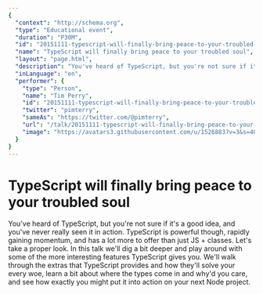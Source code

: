 ```yaml
---
{
  "context": "http://schema.org",
  "type": "Educational event",
  "duration": "P30M",
  "id": "20151111-typescript-will-finally-bring-peace-to-your-troubled-soul",
  "name": "TypeScript will finally bring peace to your troubled soul",
  "layout": "page.html",
  "description": "You've heard of TypeScript, but you're not sure if it's a good idea, and you've never really seen it in action. TypeScript is powerful though, rapidly gaining momentum, and has a lot more to offer than just JS + classes. Let's take a proper look. In this talk we'll dig a bit deeper and play around with some of the more interesting features TypeScript gives you. We'll walk through the extras that TypeScript provides and how they'll solve your every woe, learn a bit about where the types come in and why'd you care, and see how exactly you might put it into action on your next Node project.",
  "inLanguage": "en",
  "performer": {
    "type": "Person",
    "name": "Tim Perry",
    "id": "20151111-typescript-will-finally-bring-peace-to-your-troubled-soul",
    "twitter": "pimterry",
    "sameAs": "https://twitter.com/@pimterry",
    "url": "/talk/20151111-typescript-will-finally-bring-peace-to-your-troubled-soul.html",
    "image": "https://avatars3.githubusercontent.com/u/1526883?v=3&s=400"
  }
}
---
```

# TypeScript will finally bring peace to your troubled soul

You've heard of TypeScript, but you're not sure if it's a good idea, and you've never really seen it in action. TypeScript is powerful though, rapidly gaining momentum, and has a lot more to offer than just JS + classes. Let's take a proper look. In this talk we'll dig a bit deeper and play around with some of the more interesting features TypeScript gives you. We'll walk through the extras that TypeScript provides and how they'll solve your every woe, learn a bit about where the types come in and why'd you care, and see how exactly you might put it into action on your next Node project.